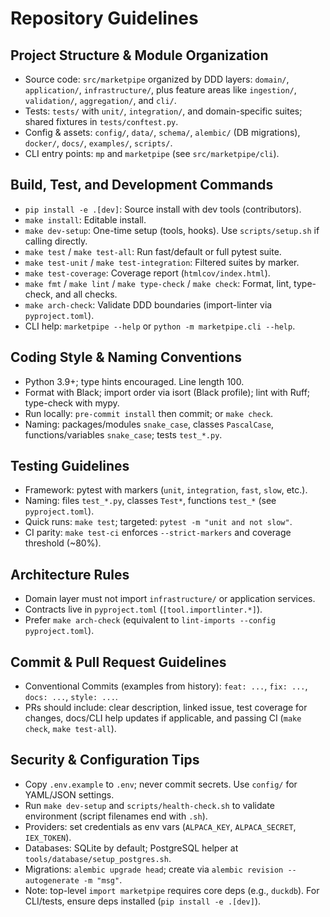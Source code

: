 # Repository Guidelines

## Project Structure & Module Organization
- Source code: `src/marketpipe` organized by DDD layers: `domain/`, `application/`, `infrastructure/`, plus feature areas like `ingestion/`, `validation/`, `aggregation/`, and `cli/`.
- Tests: `tests/` with `unit/`, `integration/`, and domain-specific suites; shared fixtures in `tests/conftest.py`.
- Config & assets: `config/`, `data/`, `schema/`, `alembic/` (DB migrations), `docker/`, `docs/`, `examples/`, `scripts/`.
- CLI entry points: `mp` and `marketpipe` (see `src/marketpipe/cli`).

## Build, Test, and Development Commands
- `pip install -e .[dev]`: Source install with dev tools (contributors).
- `make install`: Editable install.
- `make dev-setup`: One-time setup (tools, hooks). Use `scripts/setup.sh` if calling directly.
- `make test` / `make test-all`: Run fast/default or full pytest suite.
- `make test-unit` / `make test-integration`: Filtered suites by marker.
- `make test-coverage`: Coverage report (`htmlcov/index.html`).
- `make fmt` / `make lint` / `make type-check` / `make check`: Format, lint, type-check, and all checks.
- `make arch-check`: Validate DDD boundaries (import-linter via `pyproject.toml`).
- CLI help: `marketpipe --help` or `python -m marketpipe.cli --help`.

## Coding Style & Naming Conventions
- Python 3.9+; type hints encouraged. Line length 100.
- Format with Black; import order via isort (Black profile); lint with Ruff; type-check with mypy.
- Run locally: `pre-commit install` then commit; or `make check`.
- Naming: packages/modules `snake_case`, classes `PascalCase`, functions/variables `snake_case`; tests `test_*.py`.

## Testing Guidelines
- Framework: pytest with markers (`unit`, `integration`, `fast`, `slow`, etc.).
- Naming: files `test_*.py`, classes `Test*`, functions `test_*` (see `pyproject.toml`).
- Quick runs: `make test`; targeted: `pytest -m "unit and not slow"`.
- CI parity: `make test-ci` enforces `--strict-markers` and coverage threshold (~80%).

## Architecture Rules
- Domain layer must not import `infrastructure/` or application services.
- Contracts live in `pyproject.toml` (`[tool.importlinter.*]`).
- Prefer `make arch-check` (equivalent to `lint-imports --config pyproject.toml`).

## Commit & Pull Request Guidelines
- Conventional Commits (examples from history): `feat: ...`, `fix: ...`, `docs: ...`, `style: ...`.
- PRs should include: clear description, linked issue, test coverage for changes, docs/CLI help updates if applicable, and passing CI (`make check`, `make test-all`).

## Security & Configuration Tips
- Copy `.env.example` to `.env`; never commit secrets. Use `config/` for YAML/JSON settings.
- Run `make dev-setup` and `scripts/health-check.sh` to validate environment (script filenames end with `.sh`).
- Providers: set credentials as env vars (`ALPACA_KEY`, `ALPACA_SECRET`, `IEX_TOKEN`).
- Databases: SQLite by default; PostgreSQL helper at `tools/database/setup_postgres.sh`.
- Migrations: `alembic upgrade head`; create via `alembic revision --autogenerate -m "msg"`.
- Note: top-level `import marketpipe` requires core deps (e.g., `duckdb`). For CLI/tests, ensure deps installed (`pip install -e .[dev]`).
